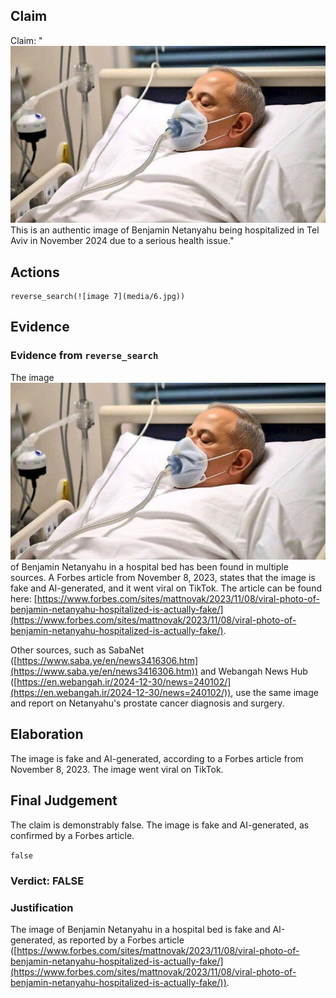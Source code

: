 ## Claim
Claim: "![image 7](media/6.jpg) This is an authentic image of Benjamin Netanyahu being hospitalized in Tel Aviv in November 2024 due to a serious health issue."

## Actions
```
reverse_search(![image 7](media/6.jpg))
```

## Evidence
### Evidence from `reverse_search`
The image ![image 7](media/6.jpg) of Benjamin Netanyahu in a hospital bed has been found in multiple sources. A Forbes article from November 8, 2023, states that the image is fake and AI-generated, and it went viral on TikTok. The article can be found here: [https://www.forbes.com/sites/mattnovak/2023/11/08/viral-photo-of-benjamin-netanyahu-hospitalized-is-actually-fake/](https://www.forbes.com/sites/mattnovak/2023/11/08/viral-photo-of-benjamin-netanyahu-hospitalized-is-actually-fake/).

Other sources, such as SabaNet ([https://www.saba.ye/en/news3416306.htm](https://www.saba.ye/en/news3416306.htm)) and Webangah News Hub ([https://en.webangah.ir/2024-12-30/news=240102/](https://en.webangah.ir/2024-12-30/news=240102/)), use the same image and report on Netanyahu's prostate cancer diagnosis and surgery.


## Elaboration
The image is fake and AI-generated, according to a Forbes article from November 8, 2023. The image went viral on TikTok.


## Final Judgement
The claim is demonstrably false. The image is fake and AI-generated, as confirmed by a Forbes article.

`false`

### Verdict: FALSE

### Justification
The image of Benjamin Netanyahu in a hospital bed is fake and AI-generated, as reported by a Forbes article ([https://www.forbes.com/sites/mattnovak/2023/11/08/viral-photo-of-benjamin-netanyahu-hospitalized-is-actually-fake/](https://www.forbes.com/sites/mattnovak/2023/11/08/viral-photo-of-benjamin-netanyahu-hospitalized-is-actually-fake/)).
